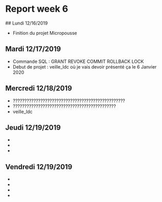 # Report week 6

## Lundi 12/16/2019
- Finition du projet Micropousse 
## Mardi 12/17/2019
- Commande SQL : GRANT REVOKE COMMIT ROLLBACK LOCK
- Debut de projet : veille_ldc où je vais devoir présenté ça le 6 Janvier 2020
## Mercredi 12/18/2019
- ?????????????????????????????????????????????????
- ?????????????????????????????????????????????
- veille_ldc
## Jeudi 12/19/2019
-
-
-
## Vendredi 12/19/2019
-
-
-
-

